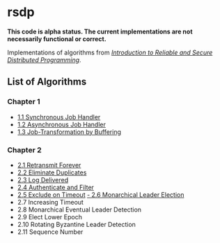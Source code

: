 # rsdp

**This code is alpha status. The current implementations are not necessarily functional or correct.**

Implementations of algorithms from [*Introduction to Reliable and Secure Distributed Programming*][rsdp].

[rsdp]: http://distributedprogramming.net

## List of Algorithms

### Chapter 1

- [1.1 Synchronous Job Handler](https://github.com/rads/rsdp/blob/master/src/rads/rsdp/algorithms/synchronous_job_handler.clj)
- [1.2 Asynchronous Job Handler](https://github.com/rads/rsdp/blob/master/src/rads/rsdp/algorithms/asynchronous_job_handler.clj)
- [1.3 Job-Transformation by Buffering](https://github.com/rads/rsdp/blob/master/src/rads/rsdp/algorithms/job_transformation_by_buffering.clj)

### Chapter 2

- [2.1 Retransmit Forever](https://github.com/rads/rsdp/blob/master/src/rads/rsdp/algorithms/retransmit_forever.clj)
- [2.2 Eliminate Duplicates](https://github.com/rads/rsdp/blob/master/src/rads/rsdp/algorithms/eliminate_duplicates.clj)
- [2.3 Log Delivered](https://github.com/rads/rsdp/blob/master/src/rads/rsdp/algorithms/log_delivered.clj)
- [2.4 Authenticate and Filter](https://github.com/rads/rsdp/blob/master/src/rads/rsdp/algorithms/authenticate_and_filter.clj)
- [2.5 Exclude on Timeout](https://github.com/rads/rsdp/blob/master/src/rads/rsdp/algorithms/exclude_on_timeout.clj)
[- 2.6 Monarchical Leader Election](https://github.com/rads/rsdp/blob/master/src/rads/rsdp/algorithms/monarchical_leader_election.clj)
- 2.7 Increasing Timeout
- 2.8 Monarchical Eventual Leader Detection
- 2.9 Elect Lower Epoch
- 2.10 Rotating Byzantine Leader Detection
- 2.11 Sequence Number

